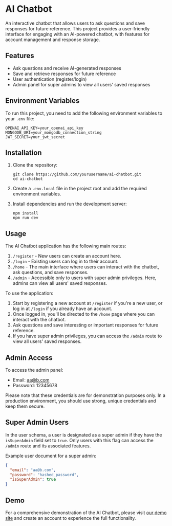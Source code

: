 # AI Chatbot

An interactive chatbot that allows users to ask questions and save responses for future reference. This project provides a user-friendly interface for engaging with an AI-powered chatbot, with features for account management and response storage.

## Features

- Ask questions and receive AI-generated responses
- Save and retrieve responses for future reference
- User authentication (register/login)
- Admin panel for super admins to view all users' saved responses

## Environment Variables

To run this project, you need to add the following environment variables to your `.env` file:

```
OPENAI_API_KEY=your_openai_api_key
MONGODB_URI=your_mongodb_connection_string
JWT_SECRET=your_jwt_secret
```

## Installation

1. Clone the repository:
   ```
   git clone https://github.com/yourusername/ai-chatbot.git
   cd ai-chatbot
   ```

2. Create a `.env.local` file in the project root and add the required environment variables.

3. Install dependencies and run the development server:
   ```
   npm install
   npm run dev
   ```

## Usage

The AI Chatbot application has the following main routes:

1. `/register` - New users can create an account here.
2. `/login` - Existing users can log in to their account.
3. `/home` - The main interface where users can interact with the chatbot, ask questions, and save responses.
4. `/admin` - Accessible only to users with super admin privileges. Here, admins can view all users' saved responses.

To use the application:

1. Start by registering a new account at `/register` if you're a new user, or log in at `/login` if you already have an account.
2. Once logged in, you'll be directed to the `/home` page where you can interact with the chatbot.
3. Ask questions and save interesting or important responses for future reference.
4. If you have super admin privileges, you can access the `/admin` route to view all users' saved responses.

## Admin Access

To access the admin panel:

- Email: aa@b.com
- Password: 12345678

Please note that these credentials are for demonstration purposes only. In a production environment, you should use strong, unique credentials and keep them secure.

## Super Admin Users

In the user schema, a user is designated as a super admin if they have the `isSuperAdmin` field set to `true`. Only users with this flag can access the `/admin` route and its associated features.

Example user document for a super admin:

```json
{
  "email": "aa@b.com",
  "password": "hashed_password",
  "isSuperAdmin": true
}
```


## Demo

For a comprehensive demonstration of the AI Chatbot, please visit [our demo site](https://chatbot-test-pearl.vercel.app) and create an account to experience the full functionality.
